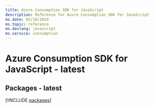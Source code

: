 ```yaml
---
title: Azure Consumption SDK for JavaScript
description: Reference for Azure Consumption SDK for JavaScript
ms.date: 03/18/2024
ms.topic: reference
ms.devlang: javascript
ms.service: consumption
---
```

# Azure Consumption SDK for JavaScript - latest
## Packages - latest
[!INCLUDE [packages](consumption-index.md)]